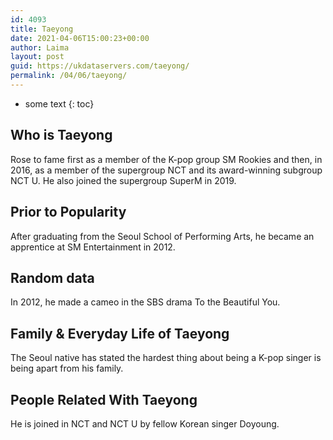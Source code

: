 ```yaml
---
id: 4093
title: Taeyong
date: 2021-04-06T15:00:23+00:00
author: Laima
layout: post
guid: https://ukdataservers.com/taeyong/
permalink: /04/06/taeyong/
---
```


* some text
{: toc}


## Who is Taeyong
                  
                  
                  
Rose to fame first as a member of the K-pop group SM Rookies and then, in 2016, as a member of the supergroup NCT and its award-winning subgroup NCT U. He also joined the supergroup SuperM in 2019. 
                  
              
            
              
            
                
                
                
## Prior to Popularity
                  
                  
                  
After graduating from the Seoul School of Performing Arts, he became an apprentice at SM Entertainment in 2012.
                  
              
            
              
            
                
                
                
## Random data
                  
                  
                  
In 2012, he made a cameo in the SBS drama To the Beautiful You.
                  
              
            
              
            
                
                
                
## Family & Everyday Life of Taeyong
                  
                  
                  
The Seoul native has stated the hardest thing about being a K-pop singer is being apart from his family.
                  
              
            
              
            
                
                
                
## People Related With Taeyong
                  
                  
                  
He is joined in NCT and NCT U by fellow Korean singer Doyoung.
                  
              
            
              
            
                
              
            
              
              
            
            
              
            
          
          
          